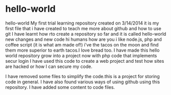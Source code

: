 # hello-world
hello-world 
My first trial learning repository created on 3/14/2014
it is my first file that i have created to teach me more about github and how to use git
I have learnt how rto create a repository so far and it is called hello-world
new changes and new code
hi humans how are you 
i like node.js, php and coffee script (it is what am made of!)
i've the tacos on the moon and find them more superior to earth tacos.I love bread too.
 I have made this hello world repository grow into a project now with php code that implements secur login I have used this code to create a web project and test how sites are hacked or how I can secure my code.
 
I have removed some files to simplify the code.this is a project for storing code in general.
I have also found various ways of using github using this repository. 
I have added some content to code files.
